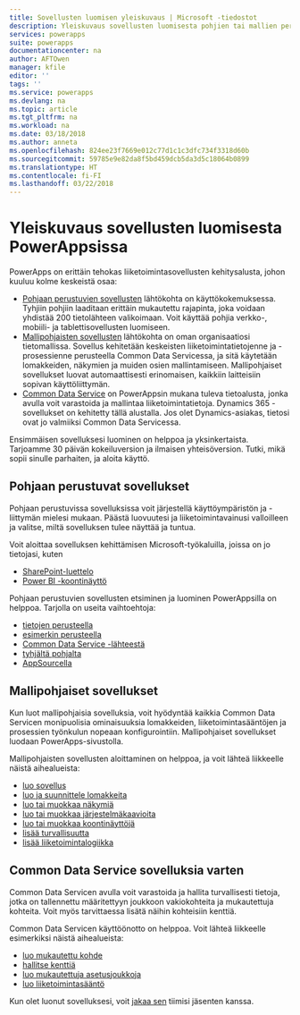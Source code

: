 ```yaml
---
title: Sovellusten luomisen yleiskuvaus | Microsoft -tiedostot
description: Yleiskuvaus sovellusten luomisesta pohjien tai mallien perusteella ja Common Data Servicen sisällyttämisestä
services: powerapps
suite: powerapps
documentationcenter: na
author: AFTOwen
manager: kfile
editor: ''
tags: ''
ms.service: powerapps
ms.devlang: na
ms.topic: article
ms.tgt_pltfrm: na
ms.workload: na
ms.date: 03/18/2018
ms.author: anneta
ms.openlocfilehash: 824ee23f7669e012c77d1c1c3dfc734f3318d60b
ms.sourcegitcommit: 59785e9e82da8f5bd459dcb5da3d5c18064b0899
ms.translationtype: HT
ms.contentlocale: fi-FI
ms.lasthandoff: 03/22/2018
---
```

# <a name="overview-of-creating-apps-in-powerapps"></a>Yleiskuvaus sovellusten luomisesta PowerAppsissa
PowerApps on erittäin tehokas liiketoimintasovellusten kehitysalusta, johon kuuluu kolme keskeistä osaa:

- [Pohjaan perustuvien sovellusten](canvas-apps/getting-started.md) lähtökohta on käyttökokemuksessa. Tyhjiin pohjiin laaditaan erittäin mukautettu rajapinta, joka voidaan yhdistää 200 tietolähteen valikoimaan. Voit käyttää pohjia verkko-, mobiili- ja tablettisovellusten luomiseen.
- [Mallipohjaisten sovellusten](model-driven-apps/model-driven-app-overview.md) lähtökohta on oman organisaatiosi tietomallissa. Sovellus kehitetään keskeisten liiketoimintatietojenne ja -prosessienne perusteella Common Data Servicessa, ja sitä käytetään lomakkeiden, näkymien ja muiden osien mallintamiseen. Mallipohjaiset sovellukset luovat automaattisesti erinomaisen, kaikkiin laitteisiin sopivan käyttöliittymän.
- [Common Data Service](common-data-service/data-platform-intro.md) on PowerAppsin mukana tuleva tietoalusta, jonka avulla voit varastoida ja mallintaa liiketoimintatietoja. Dynamics 365 -sovellukset on kehitetty tällä alustalla. Jos olet Dynamics-asiakas, tietosi ovat jo valmiiksi Common Data Servicessa.

Ensimmäisen sovelluksesi luominen on helppoa ja yksinkertaista. Tarjoamme 30 päivän kokeiluversion ja ilmaisen yhteisöversion. Tutki, mikä sopii sinulle parhaiten, ja aloita käyttö.

## <a name="canvas-apps"></a>Pohjaan perustuvat sovellukset
Pohjaan perustuvissa sovelluksissa voit järjestellä käyttöympäristön ja -liittymän mielesi mukaan. Päästä luovuutesi ja liiketoimintavainusi valloilleen ja valitse, miltä sovelluksen tulee näyttää ja tuntua.

Voit aloittaa sovelluksen kehittämisen Microsoft-työkaluilla, joissa on jo tietojasi, kuten

- [SharePoint-luettelo](canvas-apps/generate-app-from-sharepoint-list-interface.md)
- [Power BI -koontinäyttö](canvas-apps/embed-powerapps-powerbi.md)

Pohjaan perustuvien sovellusten etsiminen ja luominen PowerAppsilla on helppoa. Tarjolla on useita vaihtoehtoja:

- [tietojen perusteella](canvas-apps/app-from-sharepoint.md)
- [esimerkin perusteella](canvas-apps/open-and-run-a-sample-app.md)
- [Common Data Service -lähteestä](canvas-apps/data-platform-create-app.md)
- [tyhjältä pohjalta](canvas-apps/data-platform-create-app-scratch.md)
- [AppSourcella](../user/app-source.md)

## <a name="model-driven-apps"></a>Mallipohjaiset sovellukset
Kun luot mallipohjaisia sovelluksia, voit hyödyntää kaikkia Common Data Servicen monipuolisia ominaisuuksia lomakkeiden, liiketoimintasääntöjen ja prosessien työnkulun nopeaan konfigurointiin. Mallipohjaiset sovellukset luodaan PowerApps-sivustolla.

Mallipohjaisten sovellusten aloittaminen on helppoa, ja voit lähteä liikkeelle näistä aihealueista:

- [luo sovellus](https://docs.microsoft.com/en-us/dynamics365/customer-engagement/customize/create-edit-app)
- [luo ja suunnittele lomakkeita](https://docs.microsoft.com/dynamics365/customer-engagement/customize/create-design-forms)
- [luo tai muokkaa näkymiä](https://docs.microsoft.com/dynamics365/customer-engagement/customize/create-edit-views)
- [luo tai muokkaa järjestelmäkaavioita](https://docs.microsoft.com/dynamics365/customer-engagement/customize/create-edit-system-chart)
- [luo tai muokkaa koontinäyttöjä](https://docs.microsoft.com/dynamics365/customer-engagement/customize/create-edit-dashboards)
- [lisää turvallisuutta](https://docs.microsoft.com/dynamics365/customer-engagement/customize/manage-access-apps-security-roles)
- [lisää liiketoimintalogiikka](https://docs.microsoft.com/dynamics365/customer-engagement/customize/guide-staff-through-common-tasks-processes)

## <a name="common-data-service-for-apps"></a>Common Data Service sovelluksia varten
Common Data Servicen avulla voit varastoida ja hallita turvallisesti tietoja, jotka on tallennettu määritettyyn joukkoon vakiokohteita ja mukautettuja kohteita. Voit myös tarvittaessa lisätä näihin kohteisiin kenttiä.

Common Data Servicen käyttöönotto on helppoa. Voit lähteä liikkeelle esimerkiksi näistä aihealueista:
- [luo mukautettu kohde](common-data-service/data-platform-create-entity.md)
- [hallitse kenttiä](common-data-service/data-platform-manage-fields.md)
- [luo mukautettuja asetusjoukkoja](common-data-service/custom-picklists.md)
- [luo liiketoimintasääntö](https://docs.microsoft.com/dynamics365/customer-engagement/customize/create-business-rules-recommendations-apply-logic-form)

Kun olet luonut sovelluksesi, voit [jakaa sen](canvas-apps/share-app.md) tiimisi jäsenten kanssa.




